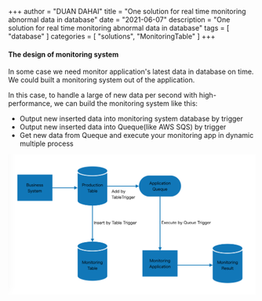 +++
author = "DUAN DAHAI"
title = "One solution for real time monitoring abnormal data in database"
date = "2021-06-07"
description = "One solution for real time monitoring abnormal data in database"
tags = [
    "database"
]
categories = [
    "solutions",
    "MonitoringTable"
]
+++

#### The design of monitoring system

In some case we need monitor application's latest data in database on time.
We could built a monitoring system out of the application.

In this case, to handle a large of new data per second with high-performance,
we can build the monitoring system like this:

- Output new inserted data into monitoring system database by trigger 
- Output new inserted data into Queque(like AWS SQS) by trigger 
- Get new data from Queque and execute your monitoring app in dynamic multiple process 

![design](/media/en/20210607-real-time-monitoring-db-1.png)

